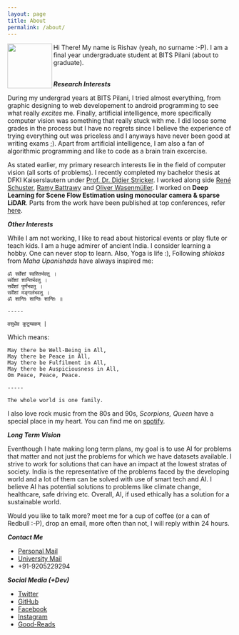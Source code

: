 ```yaml
---
layout: page
title: About
permalink: /about/
---
```


<img align="left" height="100" src="https://rish-av.github.io/images/rishav_github.jpg">

Hi There!
My name is Rishav (yeah, no surname :-P). I am a final year undergraduate student at BITS Pilani (about to graduate).<br/><br/>



***Research Interests***

During my undergrad years at BITS Pilani, I tried almost everything, from graphic designing to web developement to android programming to see what really *excites* me. Finally, artificial intelligence, more specifically computer vision was something that really stuck with me. I did loose some grades in the process but I have no regrets since I believe the experience of trying everything out was priceless and I anyways have never been good at writing exams ;). Apart from artificial intelligence, I am also a fan of algorithmic programming and like to code as a brain train excercise.

As stated earlier, my primary research interests lie in the field of computer vision (all sorts of problems). I recently completed my bachelor thesis at DFKI Kaiserslautern under [Prof. Dr. Didier Stricker](https://av.dfki.de/members/stricker/). I worked along side [René Schuster](https://av.dfki.de/members/schuster/), [Ramy Battrawy](https://av.dfki.de/members/battrawy/) and [Oliver Wasenm&uuml;ller](https://av.dfki.de/members/wasenmueller/). I worked on **Deep Learning for Scene Flow Estimation using monocular camera & sparse LiDAR**. Parts from the work have been published at top conferences, refer [here](https://rish-av.github.io/publications/).

***Other Interests***

While I am not working, I like to read about historical events or play flute or teach kids. I am a huge admirer of ancient India. I consider learning a hobby. One can never stop to learn. Also, Yoga is life :), Following *shlokas* from *Maha Upanishads* have always inspired me:

```
ॐ सर्वेशां स्वस्तिर्भवतु ।
सर्वेशां शान्तिर्भवतु ।
सर्वेशां पुर्णंभवतु ।
सर्वेशां मङ्गलंभवतु ।
ॐ शान्तिः शान्तिः शान्तिः ॥

-----

वसुधैव कुटुम्बकम् |
```

Which means:

```
May there be Well-Being in All,
May there be Peace in All,
May there be Fulfilment in All,
May there be Auspiciousness in All,
Om Peace, Peace, Peace.

-----

The whole world is one family.
```

I also love rock music from the 80s and 90s, *Scorpions, Queen* have a special place in my heart. You can find me on [spotify](https://open.spotify.com/user/31qhhbgjwrtuvru26fbwxvs5ohpq?si=wZ9dYuO9TfGS9Nzo1HuCdw).

***Long Term Vision***

Eventhough I hate making long term plans, my goal is to use AI for problems that matter and not just the problems for which we have datasets available. I strive to work for solutions that can have an impact at the lowest stratas of society. India is the representative of the problems faced by the developing world and a lot of them can be solved with use of smart tech and AI. I believe AI has potential solutions to problems like climate change, healthcare, safe driving etc. Overall, AI, if used ethically has a solution for a sustainable world.


Would you like to talk more? meet me for a cup of coffee (or a can of Redbull :-P), drop an email, more often than not, I will reply within 24 hours.

***Contact Me***

- [Personal Mail](mailto:rishkumar2345@gmail.com)
- [University Mail](mailto:f2016108@pilani.bits-pilani.ac.in)
- +91-9205229294

***Social Media (+Dev)***
- [Twitter](https://twitter.com/rishav_real)
- [GitHub](https://github.com/rish-av)
- [Facebook](https://www.facebook.com/rkdx007)
- [Instagram](https://www.instagram.com/rish_av9/)
- [Good-Reads](https://www.goodreads.com/review/list/111139955)
